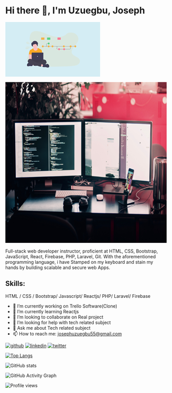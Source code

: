 # Hi there 👋, I'm Uzuegbu, Joseph
![Full-stack developer ](https://github.com/josephDev123/josephDev123/blob/main/images5.png)

[<img src='https://github.com/josephDev123/josephDev123/blob/main/farzad-nazifi-p-xSl33Wxyc-unsplash.jpg' alt='github' height='500' width='1000'>](https://github.com/josephDev123)

Full-stack web developer instructor, proficient at HTML, CSS, Bootstrap, JavaScript, React, Firebase, PHP, Laravel, Git. With the aforementioned programming language, i have Stamped on my keyboard and stain my hands by building scalable and secure web Apps.

## Skills:
HTML / CSS / Bootstrap/ Javascript/ Reactjs/ PHP/ Laravel/ Firebase

- 🔭 I’m currently working on Trello Software(Clone) 
- 🌱 I’m currently learning Reactjs 
- 👯 I’m looking to collaborate on Real project 
- 🤔 I’m looking for help with tech related subject 
- 💬 Ask me about Tech related subject 
- 📫 How to reach me: josephuzuegbu55@gmail.com 


[<img src='https://cdn.jsdelivr.net/npm/simple-icons@3.0.1/icons/github.svg' alt='github' height='40'>](https://github.com/josephDev123)  [<img src='https://cdn.jsdelivr.net/npm/simple-icons@3.0.1/icons/linkedin.svg' alt='linkedin' height='40'>](https://www.linkedin.com/in/https://www.linkedin.com/in/joseph-uzuegbu//)  [<img src='https://cdn.jsdelivr.net/npm/simple-icons@3.0.1/icons/twitter.svg' alt='twitter' height='40'>](https://twitter.com/@JosephUzuegbu)  

[![Top Langs](https://github-readme-stats.vercel.app/api/top-langs/?username=josephDev123)](https://github.com/anuraghazra/github-readme-stats)

![GitHub stats](https://github-readme-stats.vercel.app/api?username=josephDev123&show_icons=true)  

![GitHub Activity Graph](https://activity-graph.herokuapp.com/graph?username=josephDev123)  

![Profile views](https://gpvc.arturio.dev/josephDev123)  
